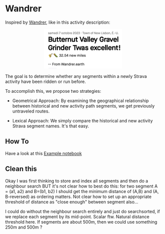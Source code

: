 # Wandrer
Inspired by [Wandrer](https://wandrer.earth), like in this activity description:  

<p style="text-align:center"><img src="https://github.com/dsleo/wandrer/blob/main/img/strava.png" width="50%" height="40%"></p>  

The goal is to determine whether any segments within a newly Strava activity have been ridden or run before.  

To accomplish this, we propose two strategies:

* Geometrical Approach: By examining the geographical relationship between historical and new activity path segments, we get previously untraveled routes.

* Lexical Approach: We simply compare the historical and new activity Strava segment names. It's that easy.

## How To
Have a look at this [Example notebook](https://github.com/dsleo/wandrer/blob/main/notebooks/Example.ipynb)

## Clean this
Okay I was first thinking to store and index all segments and then do a neighbour search BUT it's not clear how to best do this: for two segment A = (a1, a2) and B=(b1, b2) I should get the minimum distance of (A,B) and (A, B-reversed) as ordering matters. Not clear how to set up an appropriate threshold of distance as "close enough" between segment also...

I could do without the neighbour search entirely and just do searchsorted, if we replace each segment by its mid-point. Scalar ftw. Natural distance threshold here. If segments are about 500m, then we could use something 250m and 500m ?